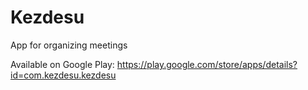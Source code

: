 # Kezdesu

App for organizing meetings

Available on Google Play: https://play.google.com/store/apps/details?id=com.kezdesu.kezdesu

